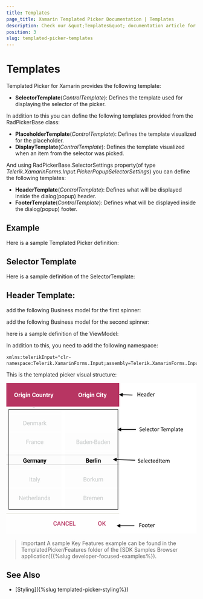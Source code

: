 ```yaml
---
title: Templates
page_title: Xamarin Templated Picker Documentation | Templates
description: Check our &quot;Templates&quot; documentation article for Telerik TemplatedPicker for Xamarin control.
position: 3
slug: templated-picker-templates
---
```


# Templates

Templated Picker for Xamarin provides the following template:

* **SelectorTemplate**(*ControlTemplate*): Defines the template used for displaying the selector of the picker.

In addition to this you can define the following templates provided from the RadPickerBase class:

* **PlaceholderTemplate**(*ControlTemplate*): Defines the template visualized for the placeholder.  
* **DisplayTemplate**(*ControlTemplate*): Defines the template visualized when an item from the selector was picked.

And using RadPickerBase.SelectorSettings property(of type *Telerik.XamarinForms.Input.PickerPopupSelectorSettings*) you can define the following templates:

* **HeaderTemplate**(*ControlTemplate*): Defines what will be displayed inside the dialog(popup) header.
* **FooterTemplate**(*ControlTemplate*): Defines what will be displayed inside the dialog(popup) footer.

## Example

Here is a sample Templated Picker definition:

<snippet id='templatedpicker-keyfeatures' />

## Selector Template

Here is a sample definition of the SelectorTemplate:

<snippet id='templatedpicker-keyfeatures-selectortemplate' />

## Header Template:

<snippet id='templatedpicker-keyfeatures-headertemplate' />

add the following Business model for the first spinner:

<snippet id='templatedpicker-country-businessmodel' />

add the following Business model for the second spinner:

<snippet id='templatedpicker-city-businessmodel' />

here is a sample definition of the ViewModel:

<snippet id='templatedpicker-viewmodel' />

In addition to this, you need to add the following namespace:

```XAML
xmlns:telerikInput="clr-namespace:Telerik.XamarinForms.Input;assembly=Telerik.XamarinForms.Input"
```

This is the templated picker visual structure:

![Templated Picker](images/templated_picker_visual_structure.png)

>important A sample Key Features example can be found in the TemplatedPicker/Features folder of the [SDK Samples Browser application]({%slug developer-focused-examples%}).

## See Also

- [Styling]({%slug templated-picker-styling%})
